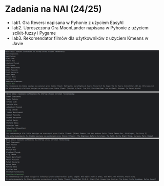 # Zadania na NAI (24/25)


- lab1. Gra Reversi napisana w Pyhonie z użyciem EasyAI
- lab2. Uproszczona Gra MoonLander napisana w Pyhonie z użyciem scikit-fuzzy i Pygame
- lab3. Rekomendator filmów dla użytkowników z użyciem Kmeans w Javie

![image](https://github.com/kspica/NAI/blob/main/lab3/scenariusz1.png)
![image](https://github.com/kspica/NAI/blob/main/lab3/scenariusz2.png)
![image](https://github.com/kspica/NAI/blob/main/lab3/scenariusz3.png)
